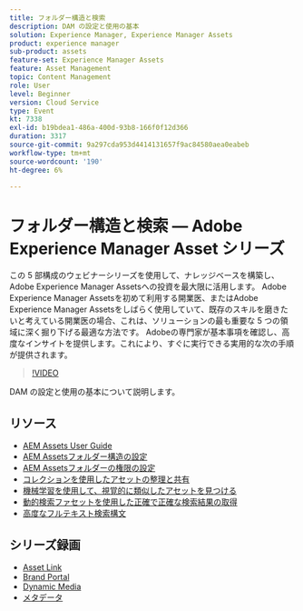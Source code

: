 ```yaml
---
title: フォルダー構造と検索
description: DAM の設定と使用の基本
solution: Experience Manager, Experience Manager Assets
product: experience manager
sub-product: assets
feature-set: Experience Manager Assets
feature: Asset Management
topic: Content Management
role: User
level: Beginner
version: Cloud Service
type: Event
kt: 7338
exl-id: b19bdea1-486a-400d-93b8-166f0f12d366
duration: 3317
source-git-commit: 9a297cda953d4414131657f9ac84580aea0eabeb
workflow-type: tm+mt
source-wordcount: '190'
ht-degree: 6%

---
```


# フォルダー構造と検索 — Adobe Experience Manager Asset シリーズ

この 5 部構成のウェビナーシリーズを使用して、ナレッジベースを構築し、Adobe Experience Manager Assetsへの投資を最大限に活用します。 Adobe Experience Manager Assetsを初めて利用する開業医、またはAdobe Experience Manager Assetsをしばらく使用していて、既存のスキルを磨きたいと考えている開業医の場合、これは、ソリューションの最も重要な 5 つの領域に深く掘り下げる最適な方法です。 Adobeの専門家が基本事項を確認し、高度なインサイトを提供します。これにより、すぐに実行できる実用的な次の手順が提供されます。

>[!VIDEO](https://video.tv.adobe.com/v/332135/?quality=12&learn=on&hidetitle=true)

DAM の設定と使用の基本について説明します。

## リソース

* [AEM Assets User Guide](https://experienceleague.adobe.com/docs/experience-manager-65/assets/home.html?lang=ja)
* [AEM Assetsフォルダー構造の設定](https://experienceleague.adobe.com/docs/experience-manager-learn/assets/configuring/baseline-folders.html)
* [AEM Assetsフォルダーの権限の設定](https://experienceleague.adobe.com/docs/experience-manager-learn/assets/configuring/baseline-permissions.html?lang=ja)
* [コレクションを使用したアセットの整理と共有](https://experienceleague.adobe.com/docs/experience-manager-learn/assets/search-and-discovery/collections.html)
* [機械学習を使用して、視覚的に類似したアセットを見つける](https://experienceleague.adobe.com/docs/experience-manager-learn/assets/search-and-discovery/search.html?lang=ja)
* [動的検索ファセットを使用した正確で正確な検索結果の取得](https://experienceleague.adobe.com/docs/experience-manager-learn/assets/search-and-discovery/search.html?lang=ja)
* [高度なフルテキスト検索構文](https://experienceleague.adobe.com/docs/experience-manager-64/assets/using/gql-search.html?lang=en#using)

## シリーズ録画

* [Asset Link](asset-link.md)
* [Brand Portal](brand-portal.md)
* [Dynamic Media](dynamic-media.md)
* [メタデータ](metadata.md)
